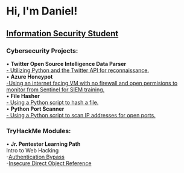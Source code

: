 <h1>Hi, I'm Daniel!</h1>
<h2><a href="https://github.com/dewrz/dewrz/">Information Security Student</a></h2>


<h3>Cybersecurity Projects:</h3>
• <b>Twitter Open Source Intelligence Data Parser</b><br>
  <a href="https://github.com/dewrz/TwitterOSINT">- Utilizing Python and the Twitter API for reconnaissance.</a>
  <br>
• <b>Azure Honeypot</b><br>
  <a href="https://github.com/dewrz/AzureHoneypot">-Using an internet facing VM with no firewall and open permisions to monitor from Sentinel for SIEM training.</a>
  <br>
• <b>File Hasher</b><br>
  <a href="https://github.com/dewrz/File-Hasher">- Using a Python script to hash a file.</a>
  <br>
• <b>Python Port Scanner</b><br>
  <a href="https://github.com/dewrz/PortScanner">- Using a Python script to scan IP addresses for open ports.</a>
  

<h3>TryHackMe Modules:</h3>
• <b>Jr. Pentester Learning Path</b><br>
Intro to Web Hacking<br>
-<a href="https://github.com/dewrz/TryHackMe-AuthenticationBypass">Authentication Bypass</a><br>
-<a href="https://github.com/dewrz/TryHackMe-IDOR">Insecure Direct Object Reference</a><br>







<!--
**Dewrz**is a ✨ _special_ ✨ repository because its `README.md` (this file) appears on your GitHub profile.

Here are some ideas to get you started:

- 🔭 I’m currently working on ...
- 🌱 I’m currently learning ...
- 👯 I’m looking to collaborate on ...
- 🤔 I’m looking for help with ...
- 💬 Ask me about ...
- 📫 How to reach me: ...
- 😄 Pronouns: ...
- ⚡ Fun fact: ...
-->
